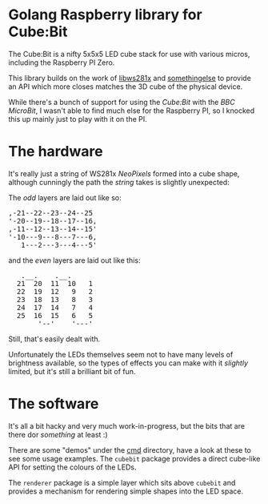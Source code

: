 # Golang Raspberry library for Cube:Bit

The Cube:Bit is a nifty 5x5x5 LED cube stack for use with various micros,
including the Raspberry PI Zero. 

This library builds on the work of [libws281x]() and [somethingelse]() to
provide an API which more closes matches the 3D cube of the physical device.

While there's a bunch of support for using the *Cube:Bit* with the *BBC
MicroBit*, I wasn't able to find much else for the Raspberry PI, so I knocked
this up mainly just to play with it on the PI.

# The hardware

It's really just a string of WS281x *NeoPixels* formed into a cube shape,
although cunningly the path the *string* takes is slightly unexpected:

The *odd* layers are laid out like so:
<pre>
,-21--22--23--24--25
'-20--19--18--17--16,
,-11--12--13--14--15'
'-10---9---8---7---6,
   1---2---3---4---5'
</pre>

and the *even* layers are laid out like this:
<pre>
   .__.    .__.
  21  20  11  10   1
  22  19  12   9   2
  23  18  13   8   3
  24  17  14   7   4
  25  16  15   6   5
       '--'    '---'
</pre>

Still, that's easily dealt with.

Unfortunately the LEDs themselves seem not to have many levels of brightness
available, so the types of effects you can make with it *slightly* limited,
but it's still a brilliant bit of fun.

# The software

It's all a bit hacky and very much work-in-progress, but the bits that are
there dor *something* at least :)

There are some "demos" under the [cmd](cmd) directory, have a look at these to
see some usage examples. 
The `cubebit` package provides a direct cube-like API for setting the colours
of the LEDs.

The `renderer` package is a simple layer which sits above `cubebit` and
provides a mechanism for rendering simple shapes into the LED space.
